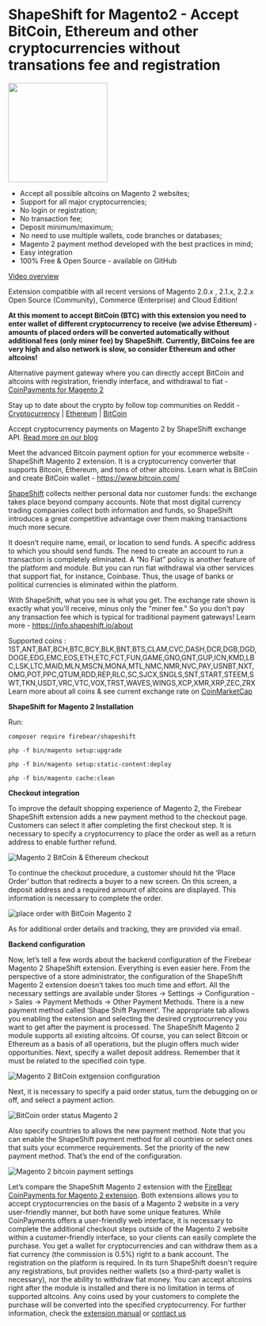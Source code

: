 # ShapeShift for Magento2 - Accept BitCoin, Ethereum and other cryptocurrencies without transations fee and registration

<img src="https://firebearstudio.com/blog/wp-content/uploads/2017/10/Firebear-ShapeShift.png" width="200" />

- Accept all possible altcoins on Magento 2 websites;
- Support for all major cryptocurrencies;
- No login or registration;
- No transaction fee;
- Deposit minimum/maximum;
- No need to use multiple wallets, code branches or databases;
- Magento 2 payment method developed with the best practices in mind; 
- Easy integration 
- 100% Free & Open Source - available on GitHub

<a href="https://www.youtube.com/watch?v=dMk2T-06kxM" target="_blank">Video overview</a>

Extension compatible with all recent versions of Magento 2.0.x , 2.1.x, 2.2.x Open Source (Community), Commerce (Enterprise) and Cloud Edition!

<b>At this moment to accept BitCoin (BTC) with this extension you need to enter wallet of different cryptocurrency to receive (we advise Ethereum) - amounts of placed orders will be converted automatically without additional fees (only miner fee) by ShapeShift. Currently, BitCoins fee are very high and also network is slow, so consider Ethereum and other altcoins!</b>

Alternative payment gateway where you can directly accept BitCoin and altcoins with registration, friendly interface, and withdrawal to fiat - <a href="https://firebearstudio.com/coinpayments-for-magento-2-bitcoin-ethereum-cryptocurrency.html">CoinPayments for Magento 2</a>

Stay up to date about the crypto by follow top communities on Reddit  - <a href="https://www.reddit.com/r/cryprocurrency" target="_blank">Cryptocurrency</a> | <a href="https://www.reddit.com/r/ethereum" target="_blank">Ethereum</a> | <a href="https://www.reddit.com/r/bitcoin" target="_blank">BitCoin</a>

Accept cryptocurrency payments on Magento 2 by ShapeShift exchange API. <a href="https://firebearstudio.com/blog/firebear-shapeshift-magento-2-extension.html">Read more on our blog</a> 

Meet the advanced Bitcoin payment option for your ecommerce website - ShapeShift Magento 2 extension. It is a cryptocurrency converter that supports Bitcoin, Ethereum, and tons of other altcoins. Learn what is BitCoin and create BitCoin wallet - https://www.bitcoin.com/ 

<a href="https://shapeshift.io" target="_blank">ShapeShift</a> collects neither personal data nor customer funds: the exchange takes place beyond company accounts. Note that most digital currency trading companies collect both information and funds, so ShapeShift introduces a great competitive advantage over them making transactions much more secure.

It doesn’t require name, email, or location to send funds. A specific address to which you should send funds. The need to create an account to run a transaction is completely eliminated.
A “No Fiat” policy is another feature of the platform and module. But you can run fiat withdrawal via other services that support fiat, for instance, Coinbase. Thus, the usage of banks or political currencies is eliminated within the platform.

With ShapeShift, what you see is what you get. The exchange rate shown is exactly what you'll receive, minus only the "miner fee." So you don't pay any transaction fee which is typical for traditional payment gateways! Learn more - https://info.shapeshift.io/about 

Supported coins : 1ST,ANT,BAT,BCH,BTC,BCY,BLK,BNT,BTS,CLAM,CVC,DASH,DCR,DGB,DGD,DOGE,EDG,EMC,EOS,ETH,ETC,FCT,FUN,GAME,GNO,GNT,GUP,ICN,KMD,LBC,LSK,LTC,MAID,MLN,MSCN,MONA,MTL,NMC,NMR,NVC,PAY,USNBT,NXT,OMG,POT,PPC,QTUM,RDD,REP,RLC,SC,SJCX,SNGLS,SNT,START,STEEM,SWT,TKN,USDT,VRC,VTC,VOX,TRST,WAVES,WINGS,XCP,XMR,XRP,ZEC,ZRX
Learn more about all coins & see current exchange rate on <a href="https://coinmarketcap.com/" target="_blank">CoinMarketCap</a>

<b>ShapeShift for Magento 2 Installation</b>

Run:
```
composer require firebear/shapeshift
```
``` 
php -f bin/magento setup:upgrade
```
```
php -f bin/magento setup:static-content:deploy
```
```
php -f bin/magento cache:clean
```
<b>Checkout integration</b>

To improve the default shopping experience of Magento 2, the Firebear ShapeShift extension adds a new payment method to the checkout page.  Customers can select it after completing the first checkout step. It is necessary to specify a cryptocurrency to place the order as well as a return address to enable further refund. 

<img src="https://firebearstudio.com/blog/wp-content/uploads/2017/10/Magento-2-ShapeShift-Checkout.gif" alt="Magento 2 BitCoin & Ethereum checkout" title="Accept BitCoin on Magento 2">

To continue the checkout procedure, a customer should hit the ‘Place Order’ button that redirects a buyer to a new screen. On this screen, a deposit address and a required amount of altcoins are displayed. This information is necessary to complete the order.

<img src="https://firebearstudio.com/blog/wp-content/uploads/2017/10/Magento-2-ShapeShift-Integration.jpg" alt="place order with BitCoin Magento 2" title="BitCoin integration Magento 2" />

As for additional order details and tracking, they are provided via email. 

<b>Backend configuration</b>

Now, let’s tell a few words about the backend configuration of the Firebear Magento 2 ShapeShift extension. Everything is even easier here. From the perspective of a store administrator, the configuration of the ShapeShift Magento 2 extension doesn’t takes too much time and effort. All the necessary settings are available under Stores -> Settings -> Configuration -> Sales -> Payment Methods -> Other Payment Methods. There is a new payment method called ‘Shape Shift Payment’. The appropriate tab allows you enabling the extension and selecting the desired cryptocurrency you want to get after the payment is processed. The ShapeShift Magento 2 module supports all existing altcoins. Of course, you can select Bitcoin or Ethereum as a basis of all operations, but the plugin offers much wider opportunities. Next, specify a wallet deposit address. Remember that it must be related to the specified coin type.

<img src="https://firebearstudio.com/blog/wp-content/uploads/2017/10/Magento-2-ShapeShift-Backend.gif" alt="Magento 2 BitCoin extgension configuration" title="Magento 2 admn bitcoin" />

Next, it is necessary to specify a paid order status, turn the debugging on or off, and select a payment action. 

<img src="https://firebearstudio.com/blog/wp-content/uploads/2017/10/Magento-2-ShapeShift-Order-Status.jpg" alt="BitCoin order status Magento 2" title="Ethereum integration Magento 2" />

Also specify countries to allows the new payment method. Note that you can enable the ShapeShift payment method for all countries or select ones that suits your ecommerce requirements. Set the priority of the new payment method. That’s the end of the configuration.

<img src="https://firebearstudio.com/blog/wp-content/uploads/2017/10/Magento-2-ShapeShift-Applicable-Countries.gif" alt="Magento 2 bitcoin payment settings" />

Let’s compare the ShapeShift Magento 2 extension with the <a href="https://firebearstudio.com/coinpayments-for-magento-2-bitcoin-ethereum-cryptocurrency.html">FireBear CoinPayments for Magento 2 extension</a>. Both extensions allows you to accept cryptocurrencies on the basis of a Magento 2 website in a very user-friendly manner, but both have some unique features. While CoinPayments offers a user-friendly web interface, it is necessary to complete the additional checkout steps outside of the Magento 2 website within a customer-friendly interface, so your clients can easily complete the purchase. You get a wallet for cryptocurrencies and can withdraw them as a fiat currency (the commission is 0.5%) right to a bank account. The registration on the platform is required. 
In its turn ShapeShift doesn't require any registrations, but provides neither wallets (so a third-party wallet is necessary), nor the ability to withdraw fiat money. You can accept altcoins right after the module is installed and there is no limitation in terms of supported altcoins. Any coins used by your customers to complete the purchase will be converted into the specified cryptocurrency. For further information, check the <a href="https://firebearstudio.com/blog/firebear-shapeshift-magento-2-extension-manual.html">extension manual</a> or <a href="https://firebearstudio.com/contacts">contact us</a> 



